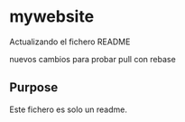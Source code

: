 # mywebsite

Actualizando el fichero README

nuevos cambios para probar pull con rebase

## Purpose

Este fichero es solo un readme.
